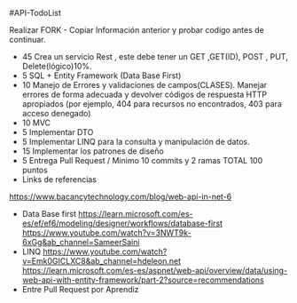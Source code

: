 #API-TodoList

Realizar FORK - Copiar Información anterior y probar codigo antes de continuar. 
* 45 Crea un servicio Rest , este debe tener un GET ,GET(ID), POST , PUT, Delete(lógico)10%.
* 5 SQL + Entity Framework (Data Base First)
* 10 Manejo de Errores y validaciones de campos(CLASES). Manejar errores de forma adecuada y devolver códigos de respuesta HTTP apropiados (por ejemplo, 404 para           recursos    no encontrados, 403 para acceso denegado)
*  10 MVC
* 5 Implementar DTO
* 5 Implementar LINQ para la consulta y manipulación de datos.
* 15 Implementar los patrones de diseño
* 5 Entrega Pull Request / Minimo 10 commits y 2 ramas
TOTAL 100 puntos
* Links de referencias

https://www.bacancytechnology.com/blog/web-api-in-net-6

* Data Base first 
https://learn.microsoft.com/es-es/ef/ef6/modeling/designer/workflows/database-first
https://www.youtube.com/watch?v=3NWT9k-6xGg&ab_channel=SameerSaini
* LINQ 
https://www.youtube.com/watch?v=Emk0GICLXC8&ab_channel=hdeleon.net
https://learn.microsoft.com/es-es/aspnet/web-api/overview/data/using-web-api-with-entity-framework/part-2?source=recommendations
* Entre Pull Request por Aprendiz
